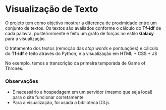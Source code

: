 # Visualização de Texto
O projeto tem como objetivo mostrar a diferença de proximidade entre um conjunto de textos. Os textos são avaliados conforme o cálculo do **Tf-idf** de cada palavra, posteriormente é feito um grafo de forças no estilo **Galaxy** para a visualização.

O tratamento dos textos (remoção das _stop words_ e pontuações) e cálculo do **Tf-idf** é feito através do Python, e a visualização em HTML + CSS + JS

No exemplo, temos a transcrição da primeira temporada de Game of Thrones.

### Observações
* É necessário a hospedagem em um servidor (mesmo que seja local) para o site funcionar corretamente
* Para a visualização, foi usada a biblioteca D3.js
